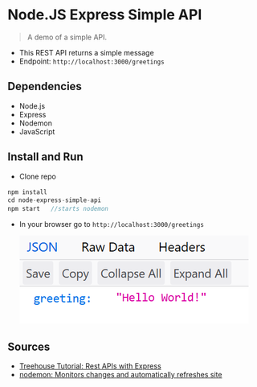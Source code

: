 # Node.JS Express Simple API

> A demo of a simple API.
- This REST API returns a simple message
- Endpoint: ` http://localhost:3000/greetings `

## Dependencies

- Node.js
- Express
- Nodemon
- JavaScript

## Install and Run

- Clone repo
```js
npm install
cd node-express-simple-api
npm start   //starts nodemon
```
- In your browser go to ` http://localhost:3000/greetings `


<p align="center">
  <img src="/api-data.png">
</p>


## Sources

- [Treehouse Tutorial: Rest APIs with Express](https://teamtreehouse.com/library/rest-apis-with-express)
- [nodemon: Monitors changes and automatically refreshes site](https://nodemon.io/)


